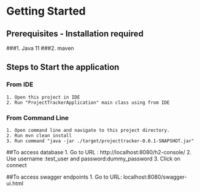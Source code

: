 # Getting Started
    
## Prerequisites - Installation required
###1. Java 11
###2. maven

## Steps to Start the application
    
### From IDE
    
    1. Open this project in IDE
    2. Run "ProjectTrackerApplication" main class using from IDE
    
 ### From Command Line
    1. Open command line and navigate to this project directory.
    2. Run mvn clean install
    3. Run command "java -jar ./target/projecttracker-0.0.1-SNAPSHOT.jar"
    
 ##To access database
    1. Go to URL : http://localhost:8080/h2-console/
    2. Use username :test_user and password:dummy_password
    3. Click on connect
    
 ##To access swagger endpoints
    1. Go to URL: localhost:8080/swagger-ui.html
